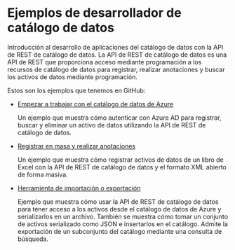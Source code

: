 <properties
    pageTitle="Ejemplos de desarrollador de catálogo de datos | Microsoft Azure"
    description="Este artículo proporciona una descripción general de los ejemplos de desarrollador disponibles para la API de REST de catálogo de datos."
    services="data-catalog"
    documentationCenter=""
    authors="spelluru"
    manager="jhubbard"
    editor=""
    tags=""/>
<tags
    ms.service="data-catalog"
    ms.devlang="NA"
    ms.topic="article"
    ms.tgt_pltfrm="NA"
    ms.workload="data-catalog"
    ms.date="09/06/2016"
    ms.author="spelluru"/>


# <a name="data-catalog-developer-samples"></a>Ejemplos de desarrollador de catálogo de datos
Introducción al desarrollo de aplicaciones del catálogo de datos con la API de REST de catálogo de datos. La API de REST de catálogo de datos es una API de REST que proporciona acceso mediante programación a los recursos de catálogo de datos para registrar, realizar anotaciones y buscar los activos de datos mediante programación.

Estos son los ejemplos que tenemos en GitHub:

- [Empezar a trabajar con el catálogo de datos de Azure](https://azure.microsoft.com/documentation/samples/data-catalog-dotnet-get-started/)

  Un ejemplo que muestra cómo autenticar con Azure AD para registrar, buscar y eliminar un activo de datos utilizando la API de REST de catálogo de datos.

- [Registrar en masa y realizar anotaciones](https://azure.microsoft.com/documentation/samples/data-catalog-dotnet-excel-register-data-assets/)

  Un ejemplo que muestra cómo registrar activos de datos de un libro de Excel con la API de REST de catálogo de datos y el formato XML abierto de forma masiva.

- [Herramienta de importación o exportación](https://azure.microsoft.com/documentation/samples/data-catalog-dotnet-import-export/)

  Ejemplo que muestra cómo usar la API de REST de catálogo de datos para tener acceso a los activos desde el catálogo de datos de Azure y serializarlos en un archivo. También se muestra cómo tomar un conjunto de activos serializado como JSON e insertarlos en el catálogo. Admite la exportación de un subconjunto del catálogo mediante una consulta de búsqueda.
